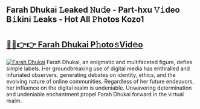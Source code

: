 ## Farah Dhukai 𝙻eaked 𝙽u𝚍e - Part-hxu 𝚅𝚒deo B𝚒kini 𝙻eaks - Hot All 𝙿hotos Kozo1

# <h2><a href="http://ld2xucr.urlbe.top/?page=Farah+Dhukai">🔗🔗👉👉 Farah Dhukai P𝚑oto𝚜Vid𝚎o</a></h2>

[![Farah Dhukai](https://i.imgur.com/eBuTRDB.gif)](http://ld2xucr.urlbe.top/?page=Farah+Dhukai)
Farah Dhukai, an enigmatic and multifaceted figure, defies simple labels. Her groundbreaking use of digital media has enthralled and infuriated observers, generating debates on identity, ethics, and the evolving nature of online communities. Regardless of her future endeavors, her influence on the digital realm is undeniable. Unwavering determination and undeniable enchantment propel Farah Dhukai forward in the virtual realm.
